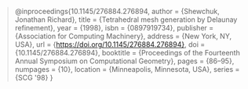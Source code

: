 > @inproceedings{10.1145/276884.276894,
author = {Shewchuk, Jonathan Richard},
title = {Tetrahedral mesh generation by Delaunay refinement},
year = {1998},
isbn = {0897919734},
publisher = {Association for Computing Machinery},
address = {New York, NY, USA},
url = {https://doi.org/10.1145/276884.276894},
doi = {10.1145/276884.276894},
booktitle = {Proceedings of the Fourteenth Annual Symposium on Computational Geometry},
pages = {86–95},
numpages = {10},
location = {Minneapolis, Minnesota, USA},
series = {SCG '98}
}
